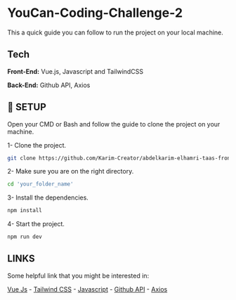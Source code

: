 # YouCan-Coding-Challenge-2

This a quick guide you can follow to run the project on your local machine.

## Tech

**Front-End:** Vue.js, Javascript and TailwindCSS

**Back-End:** Github API, Axios

## 🚀 SETUP

Open your CMD or Bash and follow the guide to clone the project on your machine.

1- Clone the project.
```bash
git clone https://github.com/Karim-Creator/abdelkarim-elhamri-taas-frontend-challenge.git 'your_folder_name'
```

2- Make sure you are on the right directory.
```bash
cd 'your_folder_name'
```

3- Install the dependencies.
```bash
npm install
```

4- Start the project.
```bash
npm run dev
```

## LINKS

Some helpful link that you might be interested in:

[Vue Js](https://vuejs.org//) - 
[Tailwind CSS](https://tailwindcss.com/) -
[Javascript](https://developer.mozilla.org/en-US/docs/Web/JavaScript) -
[Github API](https://docs.github.com/en) -
[Axios](https://axios-http.com/fr/docs/intro)